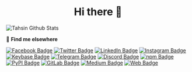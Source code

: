 <h1 align="center">Hi there 👋</h1>

![Tahsin Github Stats](https://github-readme-stats.anuraghazra1.vercel.app/api?username=tahsinature&show_icons=true&include_all_commits=true&theme=radical)


👤 **Find me elsewhere**

[![Facebook Badge](https://img.shields.io/badge/t4h51n-2278E9?style=flat-square&logo=facebook&logoColor=white)](https://www.facebook.com/t4h51n)
[![Twitter Badge](https://img.shields.io/badge/t4h51n-1DADEB?style=flat-square&logo=twitter&logoColor=white)](https://twitter.com/t4h51n)
[![LinkedIn Badge](https://img.shields.io/badge/t4h51n-1177B2?style=flat-square&logo=linkedin&logoColor=white)](https://www.linkedin.com/in/t4h51n)
[![Instagram Badge](https://img.shields.io/badge/t4h51n-DB4772?style=flat-square&logo=instagram&logoColor=white)](https://www.instagram.com/t4h51n)
[![Keybase Badge](https://img.shields.io/badge/t4h51n-399EF5?style=flat-square&logo=keybase&logoColor=white)](https://keybase.io/t4h51n)
[![Telegram Badge](https://img.shields.io/badge/t4h51n-38A9D4?style=flat-square&logo=telegram&logoColor=white)](https://t.me/t4h51n)
[![Discord Badge](https://img.shields.io/badge/t4h51n-6F87D1?style=flat-square&logo=discord&logoColor=white)](https://discord.com/users/t4h51n)
[![npm Badge](https://img.shields.io/badge/tahsin-C5393B?style=flat-square&logo=npm&logoColor=white)](https://www.npmjs.com/~tahsin)
[![PyPI Badge](https://img.shields.io/badge/tahsinature-567FBB?style=flat-square&logo=PyPI&logoColor=white)](https://pypi.org/user/tahsinature)
[![GitLab Badge](https://img.shields.io/badge/tahsinature-30353E?style=flat-square&logo=gitlab&logoColor=white)](https://gitlab.com/tahsinature)
[![Medium Badge](https://img.shields.io/badge/tahsinature-30353E?style=flat-square&logo=Medium&logoColor=white)](https://medium.com/@tahsinature)
[![Web Badge](https://img.shields.io/badge/tahsin.codes-30353E?style=flat-square&logoColor=white)](https://tahsin.codes)
